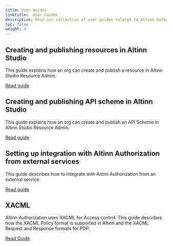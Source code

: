```yaml
---
title: User Guides
linktitle:  User Guides
description: Read our collection of user guides related to Altinn Authorization.
toc: false
weight: 4
---
```


## Creating and publishing resources in Altinn Studio

This guide explains how an org can create and publish a resource in Altinn Studio Resource Admin.

[Read guide](create-resource-resource-admin)

## Creating and publishing API scheme in Altinn Studio

This guide explains how an org can create and publish an API Scheme in Altinn Studio Resource Admin.

[Read guide](create-apischeme-resource-admin)

## Setting up integration with Altinn Authorization from external services

 This guide describes how to integrate with Altinn Authorization from an external service

[Read guide](integrating-link-service)

## XACML 

Altinn Authorization uses XACML for Access control. This guide describes how the XACML Policy format is supported in Altinn and the XACML Request and Response formats for PDP.

[Read Guide](xacml)
